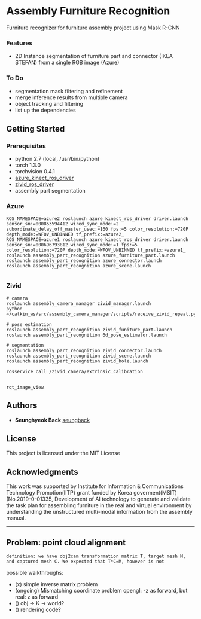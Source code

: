 # Assembly Furniture Recognition

Furniture recognizer for furniture assembly project using Mask R-CNN

### Features
- 2D Instance segmentation of furniture part and connector (IKEA STEFAN) from a single RGB image (Azure)

### To Do
- segmentation mask filtering and refinement
- merge inference results from multiple camera
- object tracking and filtering
- list up the dependencies

## Getting Started

### Prerequisites

- python 2.7 (local, /usr/bin/python)
- torch 1.3.0
- torchvision 0.4.1
- [azure_kinect_ros_driver](https://github.com/microsoft/Azure_Kinect_ROS_Driver)
- [zivid_ros_driver](https://github.com/zivid/zivid-ros)
- assembly part segmentation

### Azure 

```
ROS_NAMESPACE=azure2 roslaunch azure_kinect_ros_driver driver.launch sensor_sn:=000853594412 wired_sync_mode:=2 subordinate_delay_off_master_usec:=160 fps:=5 color_resolution:=720P depth_mode:=WFOV_UNBINNED tf_prefix:=azure2_
ROS_NAMESPACE=azure1 roslaunch azure_kinect_ros_driver driver.launch sensor_sn:=000696793812 wired_sync_mode:=1 fps:=5 color_resolution:=720P depth_mode:=WFOV_UNBINNED tf_prefix:=azure1_
roslaunch assembly_part_recognition azure_furniture_part.launch
roslaunch assembly_part_recognition azure_connector.launch
roslaunch assembly_part_recognition azure_scene.launch
  
```

### Zivid
```
# camera
roslaunch assembly_camera_manager zivid_manager.launch
python ~/catkin_ws/src/assembly_camera_manager/scripts/receive_zivid_repeat.py

# pose estimation
roslaunch assembly_part_recognition zivid_funiture_part.launch
roslaunch assembly_part_recognition 6d_pose_estimator.launch

# segmentation
roslaunch assembly_part_recognition zivid_connector.launch
roslaunch assembly_part_recognition zivid_scene.launch
roslaunch assembly_part_recognition zivid_hole.launch

rosservice call /zivid_camera/extrinsic_calibration


rqt_image_view
```


## Authors

* **Seunghyeok Back** [seungback](https://github.com/SeungBack)

## License

This project is licensed under the MIT License

## Acknowledgments

This work was supported by Institute for Information & Communications Technology Promotion(IITP) grant funded by Korea goverment(MSIT) (No.2019-0-01335, Development of AI technology to generate and validate the task plan for assembling furniture in the real and virtual environment by understanding the unstructured multi-modal information from the assembly manual.

---

## Problem: point cloud alignment
```
definition: we have obj2cam transformation matrix T, target mesh M, and captured mesh C. We expected that T*C=M, however is not
```
possible walkthroughs:
* (x) simple inverse matrix problem
* (ongoing) Mismatching coordinate problem 
    opengl: -z as forward, but real: z as forward
* () obj -> K -> world?
* () rendering code?
